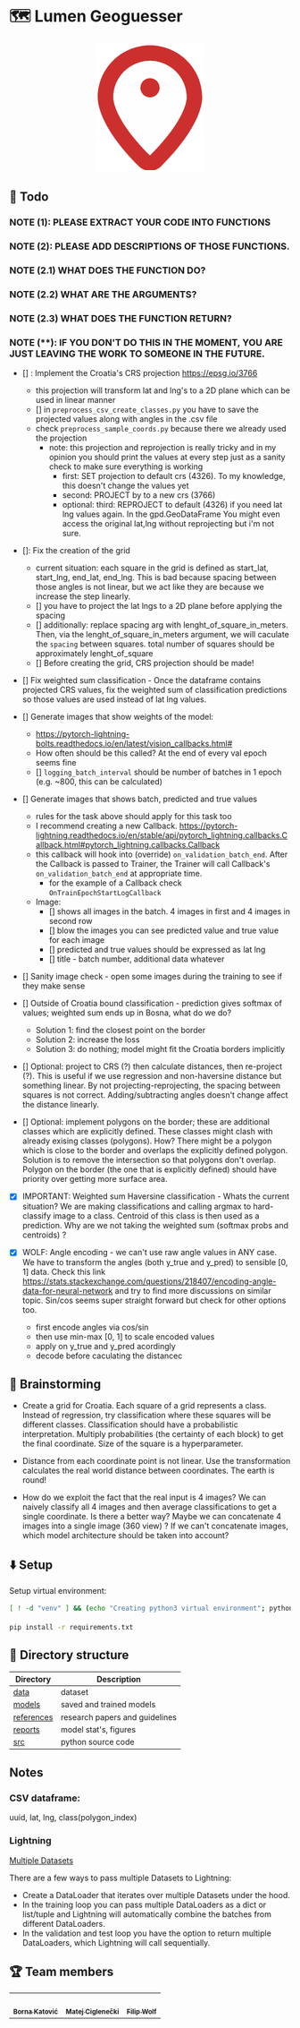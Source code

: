   # 🗺️ Lumen Geoguesser

<p align="center">
	<img src="readme-pics/geoguesser-logo.png"></img>
</p>


## 📝 Todo

### NOTE (1): PLEASE EXTRACT YOUR CODE INTO FUNCTIONS 
### NOTE (2): PLEASE ADD DESCRIPTIONS OF THOSE FUNCTIONS.
###       NOTE (2.1) WHAT DOES THE FUNCTION DO?
###       NOTE (2.2) WHAT ARE THE ARGUMENTS?
###       NOTE (2.3) WHAT DOES THE FUNCTION RETURN?
### NOTE (**): IF YOU DON'T DO THIS IN THE MOMENT, YOU ARE JUST LEAVING THE WORK TO SOMEONE IN THE FUTURE.

- [] : Implement the Croatia's CRS projection https://epsg.io/3766
  - this projection will transform lat and lng's to a 2D plane which can be used in linear manner
  - [] in `preprocess_csv_create_classes.py` you have to save the projected values along with angles in the .csv file
  - check `preprocess_sample_coords.py` because there we already used the projection
    - note: this projection and reprojection is really tricky and in my opinion you should print the values at every step just as a sanity check to make sure everything is working
      - first: SET projection to default crs (4326). To my knowledge, this doesn't change the values yet
      - second: PROJECT by to a new crs (3766)  
      - optional: third: REPROJECT to default (4326) if you need lat lng values again. In the gpd.GeoDataFrame You might even access the original lat,lng without reprojecting but i'm not sure. 

- []: Fix the creation of the grid
  - current situation: each square in the grid is defined as start_lat, start_lng, end_lat, end_lng. This is bad because spacing between those angles is not linear, but we act like they are because we increase the step linearly.
  - [] you have to project the lat lngs to a 2D plane before applying the spacing
  - [] additionally: replace spacing arg with lenght_of_square_in_meters. Then, via the lenght_of_square_in_meters argument, we will caculate the `spacing` between squares. total number of squares should be approximately lenght_of_square
  - [] Before creating the grid, CRS projection should be made!


- [] Fix weighted sum classification - Once the dataframe contains projected CRS values, fix the weighted sum of classification predictions so those values are used instead of lat lng values.

- [] Generate images that show weights of the model:
  - https://pytorch-lightning-bolts.readthedocs.io/en/latest/vision_callbacks.html#
  - How often should be this called? At the end of every val epoch seems fine
  - [] `logging_batch_interval` should be number of batches in 1 epoch (e.g. ~800, this can be calculated)

- [] Generate images that shows batch, predicted and true values
  - rules for the task above should apply for this task too
  - I recommend creating a new Callback. https://pytorch-lightning.readthedocs.io/en/stable/api/pytorch_lightning.callbacks.Callback.html#pytorch_lightning.callbacks.Callback
  - this callback will hook into (override) `on_validation_batch_end`. After the Callback is passed to Trainer, the Trainer will call Callback's `on_validation_batch_end` at appropriate time.
    - for the example of a Callback check `OnTrainEpochStartLogCallback`
  - Image:
    - [] shows all images in the batch. 4 images in first and 4 images in second row
    - [] blow the images you can see predicted value and true value for each image
    - [] predicted and true values should be expressed as lat lng
    - [] title - batch number, additional data whatever


- [] Sanity image check - open some images during the training to see if they make sense

- [] Outside of Croatia bound classification - prediction gives softmax of values; weighted sum ends up in Bosna, what do we do?
    - Solution 1: find the closest point on the border
    - Solution 2: increase the loss
    - Solution 3: do nothing; model might fit the Croatia borders implicitly

- [] Optional: project to CRS (?) then calculate distances, then re-project (?). This is useful if we use regression and non-haversine distance but something linear. By not projecting-reprojecting, the spacing between squares is not correct. Adding/subtracting angles doesn't change affect the distance linearly.

- [] Optional: implement polygons on the border; these are additional classes which are explicitly defined. These classes might clash with already exising classes (polygons). How? There might be a polygon which is close to the border and overlaps the explicitly defined polygon. Solution is to remove the intersection so that polygons don't overlap. Polygon on the border (the one that is explicitly defined) should have priority over getting more surface area.

- [x] IMPORTANT: Weighted sum Haversine classification - Whats the current situation? We are making classifications and calling argmax to hard-classify image to a class. Centroid of this class is then used as a prediction. Why are we not taking the weighted sum (softmax probs and centroids) ? 

- [x] WOLF: Angle encoding - we can't use raw angle values in ANY case. We have to transform the angles (both y_true and y_pred) to sensible [0, 1] data. Check this link https://stats.stackexchange.com/questions/218407/encoding-angle-data-for-neural-network and try to find more discussions on similar topic. Sin/cos seems super straight forward but check for other options too.
  - first encode angles via cos/sin
  - then use min-max [0, 1] to scale encoded values
  - apply on y_true and y_pred acordingly
  - decode before caculating the distancec

## 🧠 Brainstorming

- Create a grid for Croatia. Each square of a grid represents a class. Instead of regression, try classification where these squares will be different classes. Classification should have a probabilistic interpretation. Multiply probabilities (the certainty of each block) to get the final coordinate. Size of the square is a hyperparameter.

- Distance from each coordinate point is not linear. Use the transformation calculates the real world distance between coordinates. The earth is round!

- How do we exploit the fact that the real input is 4 images? We can naively classify all 4 images and then average classifications to get a single coordinate. Is there a better way? Maybe we can concatenate 4 images into a single image (360 view) ? If we can't concatenate images, which model architecture should be taken into account?


## ⬇️ Setup

Setup virtual environment:

```bash
[ ! -d "venv" ] && (echo "Creating python3 virtual environment"; python3 -m venv venv)

pip install -r requirements.txt
```

## 📁 Directory structure

| Directory                   | Description                    |
| --------------------------- | ------------------------------ |
| [data](./data/)             | dataset                        |
| [models](./models/)         | saved and trained models       |
| [references](./references/) | research papers and guidelines |
| [reports](./reports/)       | model stat's, figures          |
| [src](./src/)               | python source code             |


## Notes

### CSV dataframe:
uuid, lat, lng, class(polygon_index)

### Lightning
[Multiple Datasets
](https://pytorch-lightning.readthedocs.io/en/stable/guides/data.html#multiple-datasets)

There are a few ways to pass multiple Datasets to Lightning:
- Create a DataLoader that iterates over multiple Datasets under the hood.
- In the training loop you can pass multiple DataLoaders as a dict or list/tuple and Lightning will automatically combine the batches from different DataLoaders.
- In the validation and test loop you have the option to return multiple DataLoaders, which Lightning will call sequentially.

## 🏆 Team members

<table>
  <tr>
    <td align="center"><a href="https://github.com/bkatovic"><img src="https://avatars.githubusercontent.com/u/56589395?v=4" width="100px;" alt=""/><br /><sub><b>Borna Katović</b></sub></a><br /></td>
    <td align="center"><a href="https://github.com/matejciglenecki"><img src="https://avatars.githubusercontent.com/u/12819849?v=4" width="100px;" alt=""/><br /><sub><b>Matej Ciglenečki</b></sub></a><br /></td>
    <td align="center"><a href="https://github.com/filipwolf"><img src="https://avatars.githubusercontent.com/u/50752058?v=4" width="100px;" alt=""/><br /><sub><b>Filip Wolf</b></sub></a><br /></td>
</table>
